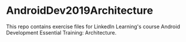 # AndroidDev2019Architecture
This repo contains exercise files for LinkedIn Learning's course Android Development Essential Training: Architecture.
